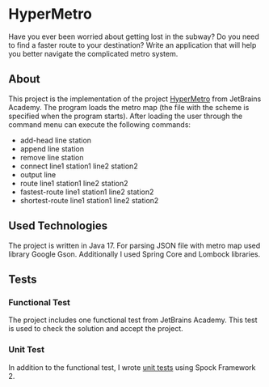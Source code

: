 # HyperMetro
Have you ever been worried about getting lost in the subway? Do you need to find a faster route to your destination? Write an application that will help you better navigate the complicated metro system.

## About
This project is the implementation of the project [HyperMetro](https://hyperskill.org/projects/120) from JetBrains Academy. The program loads the metro map (the file with the scheme is specified when the program starts). After loading the user through the command menu can execute the following commands:

- add-head line station
- append line station
- remove line station
- connect line1 station1 line2 station2
- output line
- route line1 station1 line2 station2
- fastest-route line1 station1 line2 station2
- shortest-route line1 station1 line2 station2

## Used Technologies

The project is written in Java 17. For parsing JSON file with metro map used library Google Gson. Additionally I used Spring Core and Lombock libraries. 

## Tests

### Functional Test
The project includes one functional test from JetBrains Academy. This test is used to check the solution and accept the project. 

### Unit Test
In addition to the functional test, I wrote [unit tests](https://github.com/rabestro/jetbrains-academy-hypermetro-java/tree/master/HyperMetro/task/test/metro) using Spock Framework 2. 
